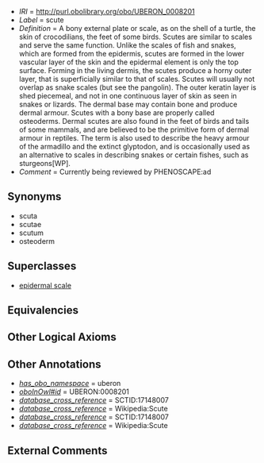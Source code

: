  * *IRI* = http://purl.obolibrary.org/obo/UBERON_0008201
 * *Label* = scute
 * *Definition* = A bony external plate or scale, as on the shell of a turtle, the skin of crocodilians, the feet of some birds. Scutes are similar to scales and serve the same function. Unlike the scales of fish and snakes, which are formed from the epidermis, scutes are formed in the lower vascular layer of the skin and the epidermal element is only the top surface. Forming in the living dermis, the scutes produce a horny outer layer, that is superficially similar to that of scales. Scutes will usually not overlap as snake scales (but see the pangolin). The outer keratin layer is shed piecemeal, and not in one continuous layer of skin as seen in snakes or lizards. The dermal base may contain bone and produce dermal armour. Scutes with a bony base are properly called osteoderms. Dermal scutes are also found in the feet of birds and tails of some mammals, and are believed to be the primitive form of dermal armour in reptiles. The term is also used to describe the heavy armour of the armadillo and the extinct glyptodon, and is occasionally used as an alternative to scales in describing snakes or certain fishes, such as sturgeons[WP].
 * *Comment* = Currently being reviewed by PHENOSCAPE:ad

## Synonyms

 * scuta
 * scutae
 * scutum
 * osteoderm

## Superclasses

 * [epidermal scale](../../UBERON/81/UBERON_0007381.md)

## Equivalencies


## Other Logical Axioms


## Other Annotations

 * *[has_obo_namespace](../../ce/oboInOwl#hasOBONamespace.md)* = uberon
 * *[oboInOwl#id](../../id/oboInOwl#id.md)* = UBERON:0008201
 * *[database_cross_reference](../../ef/oboInOwl#hasDbXref.md)* = SCTID:17148007
 * *[database_cross_reference](../../ef/oboInOwl#hasDbXref.md)* = Wikipedia:Scute
 * *[database_cross_reference](../../ef/oboInOwl#hasDbXref.md)* = SCTID:17148007
 * *[database_cross_reference](../../ef/oboInOwl#hasDbXref.md)* = Wikipedia:Scute

## External Comments


